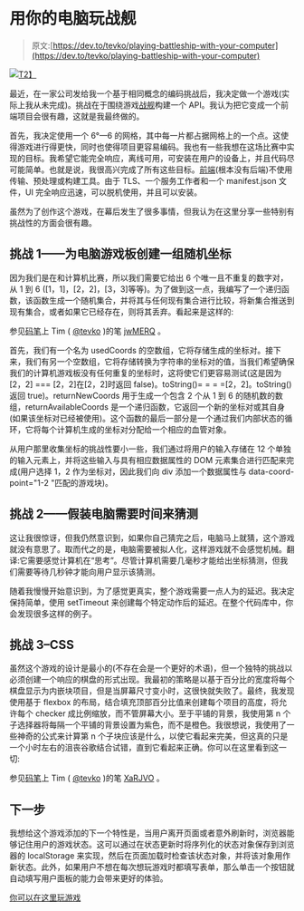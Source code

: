 # 用你的电脑玩战舰

> 原文:[https://dev.to/tevko/playing-battleship-with-your-computer](https://dev.to/tevko/playing-battleship-with-your-computer)

[![](../Images/2103f9a71f2b95c9aa3199d0dabfbe22.png)T2】](https://res.cloudinary.com/practicaldev/image/fetch/s--g101Xe4L--/c_limit%2Cf_auto%2Cfl_progressive%2Cq_auto%2Cw_880/https://timevko.website/blog/wp-content/uploads/2017/06/battleship-screen.png)

最近，在一家公司发给我一个基于相同概念的编码挑战后，我决定做一个游戏(实际上我从未完成)。挑战在于围绕游戏[战舰](https://en.wikipedia.org/wiki/Battleship_(game))构建一个 API。我认为把它变成一个前端项目会很有趣，这就是我最终做的。

首先，我决定使用一个 6°—6 的网格，其中每一片都占据网格上的一个点。这使得游戏进行得更快，同时也使得项目更容易编码。我也有一些我想在这场比赛中实现的目标。我希望它能完全响应，离线可用，可安装在用户的设备上，并且代码尽可能简单。也就是说，我很高兴完成了所有这些目标。[前端](https://github.com/tevko/battleship-game)(根本没有后端)不使用传输、预处理或构建工具。由于 TLS、一个服务工作者和一个 manifest.json 文件，UI 完全响应迅速，可以脱机使用，并且可以安装。

虽然为了创作这个游戏，在幕后发生了很多事情，但我认为在这里分享一些特别有挑战性的方面会很有趣。

## [](#challenge-1-creating-a-random-set-of-coordinates-for-the-computer-game-board)挑战 1——为电脑游戏板创建一组随机坐标

因为我们是在和计算机比赛，所以我们需要它给出 6 个唯一且不重复的数字对，从 1 到 6 ([1，1]，[2，2]，[3，3]等等)。为了做到这一点，我编写了一个递归函数，该函数生成一个随机集合，并将其与任何现有集合进行比较，将新集合推送到现有集合，或者如果它已经存在，则将其丢弃。看起来是这样的:

参见[码笔](https://codepen.io/)上 Tim ( [@tevko](https://codepen.io/tevko) )的笔 [jwMERQ](https://codepen.io/tevko/pen/jwMERQ/) 。

首先，我们有一个名为 usedCoords 的空数组，它将存储生成的坐标对。接下来，我们有另一个空数组，它将存储转换为字符串的坐标对的值，当我们希望确保我们的计算机游戏板没有任何重复的坐标时，这将使它们更容易测试(这是因为[2，2] === [2，2]在[2，2]时返回 false)。toString()= = = =[2，2]。toString()返回 true)。returnNewCoords 用于生成一个包含 2 个从 1 到 6 的随机数的数组，returnAvailableCoords 是一个递归函数，它返回一个新的坐标对或其自身(如果该坐标对已经被使用)。这个函数的最后一部分是一个通过我们内部状态的循环，它将每个计算机生成的坐标对分配给一个相应的血管对象。

从用户那里收集坐标的挑战性要小一些，我们通过将用户的输入存储在 12 个单独的输入元素上，并将这些输入与具有相应数据属性的 DOM 元素集合进行匹配来完成(用户选择 1，2 作为坐标对，因此我们向 div 添加一个数据属性与 data-coord-point="1-2 "匹配的游戏块)。

## [](#challenge-2-pretending-that-the-computer-needs-time-to-guess)挑战 2——假装电脑需要时间来猜测

这让我很惊讶，但我仍然意识到，如果你自己猜完之后，电脑马上就猜，这个游戏就没有意思了。取而代之的是，电脑需要被拟人化，这样游戏就不会感觉机械。翻译:它需要感觉计算机在“思考”。尽管计算机需要几毫秒才能给出坐标猜测，但我们需要等待几秒钟才能向用户显示该猜测。

随着我慢慢开始意识到，为了感觉更真实，整个游戏需要一点人为的延迟。我决定保持简单，使用 setTimeout 来创建每个特定动作后的延迟。在整个代码库中，你会发现很多这样的例子。

## [](#challenge-3-css)挑战 3–CSS

虽然这个游戏的设计是最小的(不存在会是一个更好的术语)，但一个独特的挑战以必须创建一个响应的棋盘的形式出现。我最初的策略是以基于百分比的宽度将每个棋盘显示为内嵌块项目，但是当屏幕尺寸变小时，这很快就失败了。最终，我发现使用基于 flexbox 的布局，结合填充顶部百分比值来创建每个项目的高度，将允许每个 checker 成比例缩放，而不管屏幕大小。至于平铺的背景，我使用第 n 个子选择器将每隔一个平铺的背景设置为紫色，而不是橙色。我很想说，我使用了一些神奇的公式来计算第 n 个子块应该是什么，以使它看起来完美，但这真的只是一个小时左右的沮丧谷歌结合试错，直到它看起来正确。你可以在这里看到这一切:

参见[码笔](https://codepen.io/)上 Tim ( [@tevko](https://codepen.io/tevko) )的笔 [XaRJVO](https://codepen.io/tevko/pen/XaRJVO/) 。

## [](#next-steps)下一步

我想给这个游戏添加的下一个特性是，当用户离开页面或者意外刷新时，浏览器能够记住用户的游戏状态。这可以通过在状态更新时将序列化的状态对象保存到浏览器的 localStorage 来实现，然后在页面加载时检查该状态对象，并将该对象用作新状态。此外，如果用户不想在每次想玩游戏时都填写表单，那么单击一个按钮就自动填写用户面板的能力会带来更好的体验。

[你可以在这里玩游戏](https://tevko.github.io/battleship-game/)
